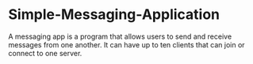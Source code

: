 # Simple-Messaging-Application

A messaging app is a program that allows users to send and receive messages from one another. It can have up to ten clients that can join or connect to one server.
